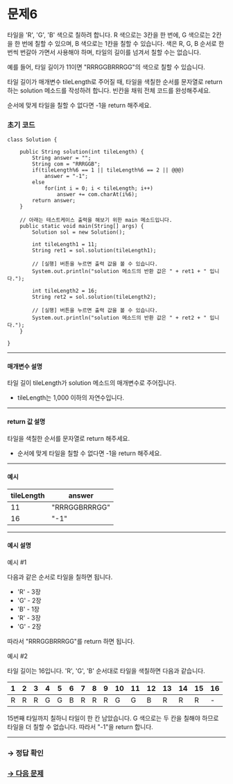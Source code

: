 # 문제6

타일을 'R', 'G', 'B' 색으로 칠하려 합니다. R 색으로는 3칸을 한 번에, G 색으로는 2칸을 한 번에 칠할 수 있으며, B 색으로는 1칸을 칠할 수 있습니다. 색은 R, G, B 순서로 한 번씩 번갈아 가면서 사용해야 하며, 타일의 길이를 넘겨서 칠할 수는 없습니다.

예를 들어, 타일 길이가 11이면 "RRRGGBRRRGG"의 색으로 칠할 수 있습니다.

타일 길이가 매개변수 tileLength로 주어질 때, 타일을 색칠한 순서를 문자열로 return하는 solution 메소드를 작성하려 합니다. 빈칸을 채워 전체 코드를 완성해주세요.

순서에 맞게 타일을 칠할 수 없다면 -1을 return 해주세요.

### 초기 코드

```
class Solution {

    public String solution(int tileLength) {
        String answer = "";
        String com = "RRRGGB";
        if(tileLength%6 == 1 || tileLength%6 == 2 || @@@)
            answer = "-1";
        else 
            for(int i = 0; i < tileLength; i++)
                answer += com.charAt(i%6);
        return answer;
    }

    // 아래는 테스트케이스 출력을 해보기 위한 main 메소드입니다.
    public static void main(String[] args) {
        Solution sol = new Solution();
        
        int tileLength1 = 11;
        String ret1 = sol.solution(tileLength1);

        // [실행] 버튼을 누르면 출력 값을 볼 수 있습니다.
        System.out.println("solution 메소드의 반환 값은 " + ret1 + " 입니다.");

        int tileLength2 = 16;
        String ret2 = sol.solution(tileLength2);

        // [실행] 버튼을 누르면 출력 값을 볼 수 있습니다.
        System.out.println("solution 메소드의 반환 값은 " + ret2 + " 입니다.");
    }
    
}
```

---

#### 매개변수 설명

타일 길이 tileLength가 solution 메소드의 매개변수로 주어집니다.

* tileLength는 1,000 이하의 자연수입니다.

---

#### return 값 설명
타일을 색칠한 순서를 문자열로 return 해주세요.

* 순서에 맞게 타일을 칠할 수 없다면 -1을 return 해주세요.

---

#### 예시

| tileLength |answer |
|------|------|
|11| "RRRGGBRRRGG"|
|16| "-1"|

---

#### 예시 설명

예시 #1

다음과 같은 순서로 타일을 칠하면 됩니다.

* 'R' - 3장
* 'G' - 2장
* 'B' - 1장
* 'R' - 3장
* 'G' - 2장

따라서 "RRRGGBRRRGG"를 return 하면 됩니다.

예시 #2

타일 길이는 16입니다.
'R', 'G', 'B' 순서대로 타일을 색칠하면 다음과 같습니다.


| 1 | 2 | 3 | 4 | 5 | 6 | 7 | 8 | 9 | 10 | 11 | 12 | 13 | 14 | 15 | 16 |
|---|---|---|---|---|---|---|---|---|----|----|----|----|----|----|----|
| R | R | R | G | G | B | R | R | R | G  | G  | B  | R  | R  | R  | -  |

15번째 타일까지 칠하니 타일이 한 칸 남았습니다. G 색으로는 두 칸을 칠해야 하므로 타일을 더 칠할 수 없습니다. 따라서 "-1"을 return 합니다.

---

### → 정답 확인

### [→ 다음 문제](../no_07/ "COS Pro 2급 Java 3차 7번 문제")
